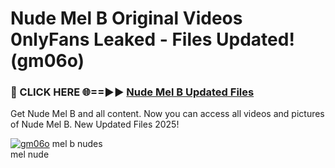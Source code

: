 # Nude Mel B Original Videos 0nlyFans Leaked - Files Updated! (gm06o)

<h3>🔴 CLICK HERE 🌐==►► <a href="https://tinyurl.com/52m3yx9h" rel="nofollow">Nude Mel B Updated Files</a></h3>

Get Nude Mel B and all content. Now you can access all videos and pictures of Nude Mel B. New Updated Files 2025!

[![gm06o](https://i.imgur.com/TnHtlc8.gif)](https://tinyurl.com/52m3yx9h)
mel b nudes<br>
mel nude